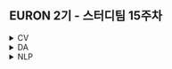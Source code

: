 ## EURON 2기 - 스터디팀 15주차
<details>
<summary>CV</summary>
<div markdown="1">       
  
  <br />
  
| 주차 | 내용             | 발표자                               | 발표자료 |
| ---- | ---------------- | ------------------------------------ | -------- |
| 15   | cs231n 13주차 | 최지우, 구미진 | [📚]()    |
  
  <br />
  
  ## **Assignment**

### **📍 15주차 예습과제 (~6/20)**

1️⃣ CS231N 13강을 수강하고, 요약 및 정리한 내용을 깃허브에 업로드

2️⃣ (선택) 질문 사항이나 공유하고 싶은 내용 `Ewha-Euron/2022-1-Euron-CV` issue에 추가

**예습과제 제출 방법**

> 해당 파일을 master branch에 업로드하신 후 해당 master branch에서 pull request 를 진행해주세요.
> 

### **📍 14주차 복습과제 (~6/20)**

- [https://cs231n.github.io/assignments2021/assignment3/](https://cs231n.github.io/assignments2021/assignment3/)의 `Q5: Self-Supervised Learning for Image Classification (20 points)` 을 완료해주세요.
    
    1️⃣ `Self_Supervised_Learning.ipynb` 을 완료하신 후, `.py` 파일로 변환해서 제출해주세요. (모든 cell을 하나의 py 파일에 합쳐주세요)
    
    - 파일명: `self_supervised_learning.py`

**복습과제 제출 방법**

> 해당 파일을 Week_15 branch에 업로드하신 후 해당 Week_15 branch에서 pull request 를 진행해주세요.
> 

## **Due**

- 15주차 예습과제
    - **6월 20일**까지 제출합니다.
- 14주차 복습과제
    - **6월 20일**까지 제출합니다.
  
</div>
</details>


<details>
<summary>DA</summary>
<div markdown="1">       

<br />  
  
<br />  
  
| 주차 | 내용         | 발표자                       | 발표자료 |
| ---- | ------------ | ---------------------------- | -------- |
| 13    | 프로젝트 아이데이션 | ALL | [📚]()    |


## 아이데이션 준비해오기 
  
  👉 관심있는 도메인 / 주제 / 데이터 유무 등을 기준으로 ppt 한 장 정도의 발표 분량을 준비해주시면 됩니다. 
  
```
  EX. 이커머스 / H&M kaggle data 로 추천 시스템 구현하기 / 활용 데이터 : https://www.kaggle.com/competitions/h-and-m-personalized-fashion-recommendations
```  
  
  
  
### **📍 복습과제 (~6/20)**
  
👀 6/14 세션 내용에 대한 복습과제 입니다. 아래의 데이콘 대회와 캐글 노트북 중 최소 2개를 골라 필사를 진행해주세요. 
  
  
1️⃣ 로그 분석을 통한 보안 위험도 예측 AI 경진대회 

- basline :  [https://dacon.io/competitions/official/235717/codeshare/2536?page=1&dtype=recent]
- 1등 코드 : [https://dacon.io/competitions/official/235717/codeshare/2679?page=2&dtype=recent]
- keypoint : 딥러닝 방법보단 threshold 의 세부적인 설정이 오히려 성능이 좋았다는 점, 로그 문장 데이터의 전처리 (정규표현식)

2️⃣ 금융문자 분석 경진대회 

- 금융 문자 데이터로 스팸문자를 분류
- baseline : [https://dacon.io/competitions/official/235401/codeshare/629?page=1&dtype=recent]
- keypoint : mecab 전처리

4️⃣ 자연어 기반 기후기술분류 AI 경진대회 

- 기후 기술에 관한 연구개발 문헌을 ‘기후기술분류체계’ 에 맞추어 라벨링하는 알고리즘 개발
- basline : [https://dacon.io/competitions/official/235744/codeshare/2873?page=1&dtype=recent]
- keypoint : okt 전처리, 불용어 제거

5️⃣ Covid Literature clustering 

- [https://www.kaggle.com/code/maksimeren/covid-19-literature-clustering]
- keypoint : PCA, 문서 clustering , Topic Modeling on Each Cluster
  
  
  
**복습과제 제출 방법**

> 해당 파일을 Assignment 레포지토리 `Week_15` branch에 업로드하신 후 해당 `Week_15` branch에서 pull request를 진행해주세요.
> 


  
### Due 

  
* Review
  - **6월 20일**까지 제출합니다.
  
  
</div>
</details>


<details>
<summary>NLP</summary>
<div markdown="1">       


| 주차 | 내용             | 발표자                               | 발표자료 |
| ---- | ---------------- | ------------------------------------ | -------- |
| 15    | cs224n 13강     | 김나현, 김소민          | [📚]()    |

## Assignment

휴식 기간으로 이번 주차는 복습 과제가 없고, 예습 과제만 있습니다.
  
### 📍 예습과제(~6/20)
  
1️⃣ CS224N **13강** 을 수강하고, 요약 및 정리한 내용을 깃허브에 업로드

2️⃣ (선택) 질문 사항이나 공유하고 싶은 내용 깃허브 issue에 추가
- 과제 제출 방법
    - 레포: (origin) Ewha-Euron/2022-1-Euron-NLP
    - issue 추가
        - 제목: [15주차] 질문 있습니다/~ 내용 공유합니다.
        - label:
            - 강의 내용 중 이해가 잘 되지 않는 부분 `question`
            - 강의에는 없지만 추가로 궁금한 사항 `question`
            - 강의에는 없지만 추가로 공유하고 싶은 내용 `share`

### 예습과제 제출 방법
  
> 해당 파일을 `master` branch에 업로드하신 후 해당 `master`  branch에서  `pull request` 를 진행해주세요.
  
- 과제 제출 방법
    - 레포: (origin) username/2022-1-Euron-Study-Assignments
    - 브랜치: `master`
    - 해당 주차 브랜치에 과제 업로드하고 Pull Request, 이때 label은 `예습과제`
  

</div>
</details>


